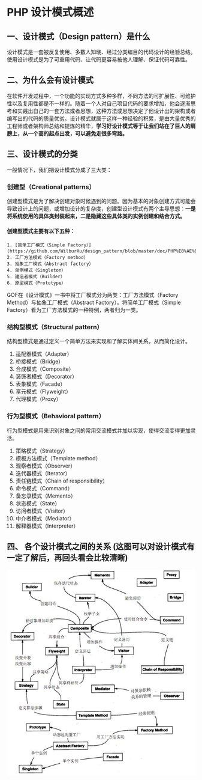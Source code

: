 # PHP 设计模式概述
## 一、设计模式（Design pattern）是什么
设计模式是一套被反复使用、多数人知晓、经过分类编目的代码设计的经验总结。使用设计模式是为了可重用代码、让代码更容易被他人理解、保证代码可靠性。

## 二、为什么会有设计模式
在软件开发过程中，一个功能的实现方式多种多样，不同方法的可扩展性、可维护性以及复用性都是不一样的。随着一个人对自己项目代码的要求增加，他会逐渐思考和实践出自己的一套方法或者思想，这种方法或思想决定了他设计出的架构或者编写出的代码的质量优劣。设计模式就属于这样一种经验的积累，是由大量优秀的工程师或者架构师总结和提炼的精华，**学习好设计模式等于让我们站在了巨人的肩膀上，从一个高的起点出发，可以避免走很多弯路。**

## 三、设计模式的分类
一般情况下，我们把设计模式分成了三大类：
### 创建型（Creational patterns）
创建型模式是为了解决创建对象时候遇到的问题。因为基本的对象创建方式可能会导致设计上的问题，或增加设计的复杂度，创建型设计模式有两个主导思想：**一是将系统使用的具体类封装起来，二是隐藏这些具体类的实例创建和结合方式。**
#### 创建型模式主要有以下五种：

    1. [简单工厂模式（Simple Factory）](https://github.com/WilburXu/design_pattern/blob/master/doc/PHP%E8%AE%BE%E8%AE%A1%E6%A8%A1%E5%BC%8F%EF%BC%88%E4%B8%80%EF%BC%89%E7%AE%80%E5%8D%95%E5%B7%A5%E5%8E%82%E6%A8%A1%E5%BC%8F%20%EF%BC%88Simple%20Factory%EF%BC%89.md)
    2. 工厂方法模式（Factory method）
    3. 抽象工厂模式（Abstract factory）
    4. 单例模式（Singleton）
    5. 建造者模式（Builder）
    6. 原型模式（Prototype） 

GOF在《设计模式》一书中将工厂模式分为两类：工厂方法模式（Factory Method）与抽象工厂模式（Abstract Factory）。将简单工厂模式（Simple Factory）看为工厂方法模式的一种特例，两者归为一类。

### 结构型模式（Structural pattern）
结构型模式是通过定义一个简单方法来实现和了解实体间关系，从而简化设计。
  1. 适配器模式（Adapter）
  2. 桥接模式（Bridge）
  3. 合成模式（Composite）
  4. 装饰者模式（Decorator）
  5. 表象模式（Facade）
  6. 享元模式（Flyweight）
  7. 代理模式（Proxy） 

### 行为型模式（Behavioral pattern）
行为型模式是用来识别对象之间的常用交流模式并加以实现，使得交流变得更加灵活。
  1. 策略模式（Strategy）
  2. 模板方法模式（Template method）
  3. 观察者模式（Observer）
  4. 迭代器模式（Iterator）
  5. 责任链模式（Chain of responsibility）
  6. 命令模式（Command）
  7. 备忘录模式（Memento）
  8. 状态模式（State）
  9. 访问者模式（Visitor）
  10. 中介者模式（Mediator）
  11. 解释器模式（Interpreter）

## 四、 各个设计模式之间的关系 (这图可以对设计模式有一定了解后，再回头看会比较清晰)
![图片描述][1]


[1]: /doc/images/summary/1.png